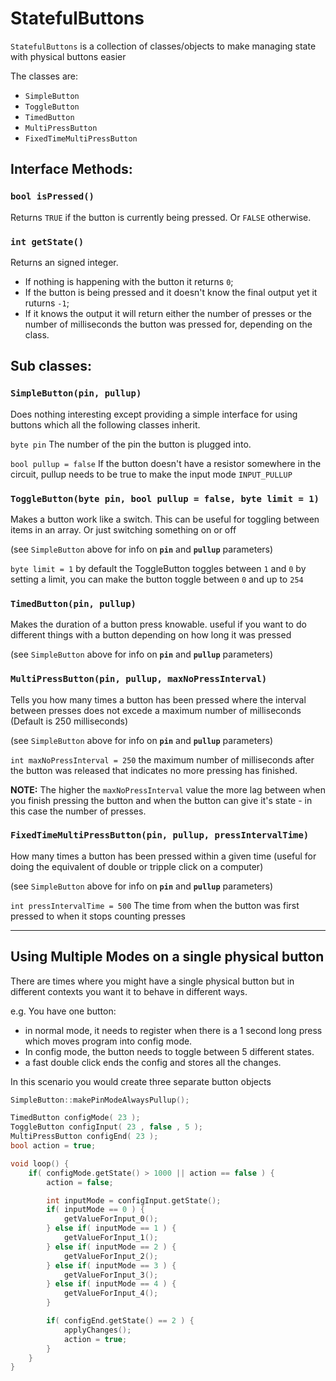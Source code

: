# StatefulButtons

`StatefulButtons` is a collection of classes/objects to make managing state with physical buttons easier

The classes are:
*	`SimpleButton`
*	`ToggleButton`
*	`TimedButton`
*	`MultiPressButton`
*	`FixedTimeMultiPressButton`

## Interface Methods:

### `bool isPressed()`
Returns `TRUE` if the button is currently being pressed. Or `FALSE` otherwise.

### `int getState()`
Returns an signed integer.
*	If nothing is happening with the button it returns `0`;
*	If the button is being pressed and it doesn't know the final output yet it ruturns `-1`;
*	If it knows the output it will return either the number of presses or the number of milliseconds the button was pressed for, depending on the class.

## Sub classes:

### `SimpleButton(pin, pullup)`
Does nothing interesting except providing a simple interface for using buttons which all the following classes inherit.

`byte pin` The number of the pin the button is plugged into.

`bool pullup = false` If the button doesn't have a resistor somewhere in the circuit, pullup needs to be true to make the input mode `INPUT_PULLUP`

### `ToggleButton(byte pin, bool pullup = false, byte limit = 1)`
Makes a button work like a switch. This can be useful for toggling between items in an array. Or just switching something on or off

(see `SimpleButton` above for info on __`pin`__ and __`pullup`__ parameters)

`byte limit = 1` by default the ToggleButton toggles between `1` and `0` by setting a limit, you can make the button toggle between `0` and up to `254`

### `TimedButton(pin, pullup)`

Makes the duration of a button press knowable. useful if you want to do different things with a button depending on how long it was pressed

(see `SimpleButton` above for info on __`pin`__ and __`pullup`__ parameters)


### `MultiPressButton(pin, pullup, maxNoPressInterval)`

Tells you how many times a button has been pressed where the interval between presses does not excede a maximum number of milliseconds (Default is 250 milliseconds)

(see `SimpleButton` above for info on __`pin`__ and __`pullup`__ parameters)

`int maxNoPressInterval = 250` the maximum number of milliseconds after the button was released that indicates no more pressing has finished.

__NOTE:__ The higher the `maxNoPressInterval` value the more lag between when you finish pressing the button and when the button can give it's state - in this case the number of presses.


### `FixedTimeMultiPressButton(pin, pullup, pressIntervalTime)`

How many times a button has been pressed within a given time (useful for doing the equivalent of double or tripple click on a computer)

(see `SimpleButton` above for info on __`pin`__ and __`pullup`__ parameters)

`int pressIntervalTime = 500` The time from when the button was first pressed to when it stops counting presses


---------------

## Using Multiple Modes on a single physical button

There are times where you might have a single physical button but in different contexts you want it to behave in different ways.

e.g. You have one button:
*	in normal mode, it needs to register when there is a 1 second long press which moves program into config mode.
*	In config mode, the button needs to toggle between 5 different states.
*	a fast double click ends the config and stores all the changes.

In this scenario you would create three separate button objects

``` C++
SimpleButton::makePinModeAlwaysPullup();

TimedButton configMode( 23 );
ToggleButton configInput( 23 , false , 5 );
MultiPressButton configEnd( 23 );
bool action = true;

void loop() {
	if( configMode.getState() > 1000 || action == false ) {
		action = false;

		int inputMode = configInput.getState();
		if( inputMode == 0 ) {
			getValueForInput_0();
		} else if( inputMode == 1 ) {
			getValueForInput_1();
		} else if( inputMode == 2 ) {
			getValueForInput_2();
		} else if( inputMode == 3 ) {
			getValueForInput_3();
		} else if( inputMode == 4 ) {
			getValueForInput_4();
		}

		if( configEnd.getState() == 2 ) {
			applyChanges();
			action = true;
		}
	}
}
```
